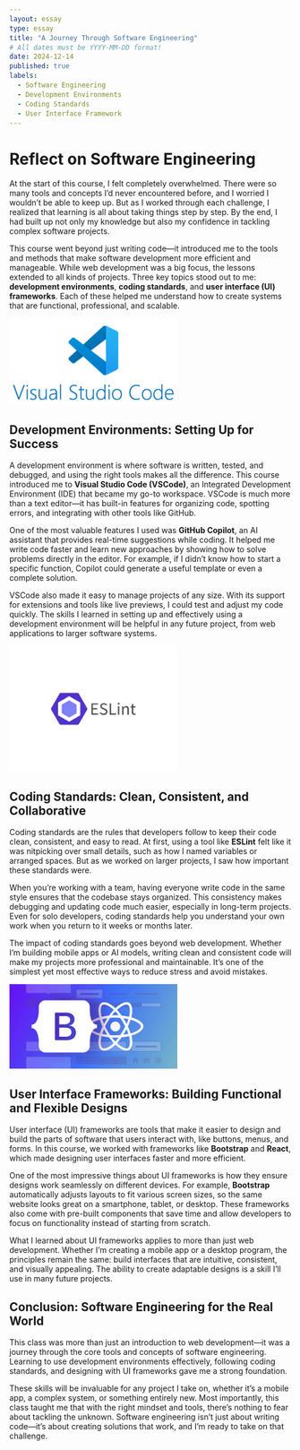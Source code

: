 ```yaml
---
layout: essay
type: essay
title: "A Journey Through Software Engineering"
# All dates must be YYYY-MM-DD format!
date: 2024-12-14
published: true
labels:
  - Software Engineering
  - Development Environments
  - Coding Standards
  - User Interface Framework
---
```


# Reflect on Software Engineering

At the start of this course, I felt completely overwhelmed. There were so many tools and concepts I’d never encountered before, and I worried I wouldn’t be able to keep up. But as I worked through each challenge, I realized that learning is all about taking things step by step. By the end, I had built up not only my knowledge but also my confidence in tackling complex software projects.  

This course went beyond just writing code—it introduced me to the tools and methods that make software development more efficient and manageable. While web development was a big focus, the lessons extended to all kinds of projects. Three key topics stood out to me: **development environments**, **coding standards**, and **user interface (UI) frameworks**. Each of these helped me understand how to create systems that are functional, professional, and scalable.  

<img width="300px" class="rounded float-start pe-4" src="../img/vscode.png">

## Development Environments: Setting Up for Success  

A development environment is where software is written, tested, and debugged, and using the right tools makes all the difference. This course introduced me to **Visual Studio Code (VSCode)**, an Integrated Development Environment (IDE) that became my go-to workspace. VSCode is much more than a text editor—it has built-in features for organizing code, spotting errors, and integrating with other tools like GitHub.  

One of the most valuable features I used was **GitHub Copilot**, an AI assistant that provides real-time suggestions while coding. It helped me write code faster and learn new approaches by showing how to solve problems directly in the editor. For example, if I didn’t know how to start a specific function, Copilot could generate a useful template or even a complete solution.  

VSCode also made it easy to manage projects of any size. With its support for extensions and tools like live previews, I could test and adjust my code quickly. The skills I learned in setting up and effectively using a development environment will be helpful in any future project, from web applications to larger software systems.  

<img width="300px" class="rounded float-start pe-4" src="../img/eslint.png">

## Coding Standards: Clean, Consistent, and Collaborative  

Coding standards are the rules that developers follow to keep their code clean, consistent, and easy to read. At first, using a tool like **ESLint** felt like it was nitpicking over small details, such as how I named variables or arranged spaces. But as we worked on larger projects, I saw how important these standards were.  

When you’re working with a team, having everyone write code in the same style ensures that the codebase stays organized. This consistency makes debugging and updating code much easier, especially in long-term projects. Even for solo developers, coding standards help you understand your own work when you return to it weeks or months later.  

The impact of coding standards goes beyond web development. Whether I’m building mobile apps or AI models, writing clean and consistent code will make my projects more professional and maintainable. It’s one of the simplest yet most effective ways to reduce stress and avoid mistakes.  

<img width="300px" class="rounded float-start pe-4" src="../img/userinterface.jpg">

## User Interface Frameworks: Building Functional and Flexible Designs  

User interface (UI) frameworks are tools that make it easier to design and build the parts of software that users interact with, like buttons, menus, and forms. In this course, we worked with frameworks like **Bootstrap** and **React**, which made designing user interfaces faster and more efficient.  

One of the most impressive things about UI frameworks is how they ensure designs work seamlessly on different devices. For example, **Bootstrap** automatically adjusts layouts to fit various screen sizes, so the same website looks great on a smartphone, tablet, or desktop. These frameworks also come with pre-built components that save time and allow developers to focus on functionality instead of starting from scratch.  

What I learned about UI frameworks applies to more than just web development. Whether I’m creating a mobile app or a desktop program, the principles remain the same: build interfaces that are intuitive, consistent, and visually appealing. The ability to create adaptable designs is a skill I’ll use in many future projects.  

## Conclusion: Software Engineering for the Real World  

This class was more than just an introduction to web development—it was a journey through the core tools and concepts of software engineering. Learning to use development environments effectively, following coding standards, and designing with UI frameworks gave me a strong foundation.  

These skills will be invaluable for any project I take on, whether it’s a mobile app, a complex system, or something entirely new. Most importantly, this class taught me that with the right mindset and tools, there’s nothing to fear about tackling the unknown. Software engineering isn’t just about writing code—it’s about creating solutions that work, and I’m ready to take on that challenge.  
